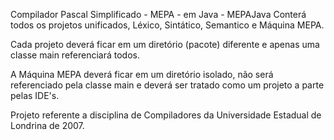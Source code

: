 Compilador Pascal Simplificado - MEPA - em Java - MEPAJava
Conterá todos os projetos unificados, Léxico, Sintático, Semantico e Máquina MEPA.

Cada projeto deverá ficar em um diretório (pacote) diferente e apenas uma classe main referenciará todos.

A Máquina MEPA deverá ficar em um diretório isolado, não será referenciado pela classe main e deverá ser tratado como um projeto a parte pelas IDE's.

Projeto referente a disciplina de Compiladores da Universidade Estadual de Londrina de 2007.